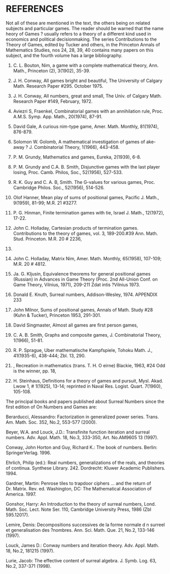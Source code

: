 # REFERENCES

Not all of these are mentioned in the text, the others being on related
subjects and particular games. The reader should be warned that the name
heory of Games ? usually refers to a theory of a different kind used in
economics and political decisionmaking. The series Contributions to the
Theory of Games, edited by Tucker and others, in the Princeton Annals of
Mathematics Studies, nos 24, 28, 39, 40 contains many papers on this
subject, and the fourth volume has a large bibliography.

1.  C. L. Bouton, Nim, a game with a complete mathematical theory, Ann.
    Math., Princeton (2), 3(1902), 35-39.

2.  J. H. Conway, All games bright and beautiful, The University of
    Calgary Math. Research Paper #295. October 1975.

3.  J. H. Conway, All numbers, great and small, The Univ. of Calgary
    Math. Research Paper #149, February, 1972.

4.  Aviezri S, Fraenkel, Combinatorial games with an annihilation rule,
    Proc. A.M.S. Symp. App. Math., 20(1974), 87-91.

5.  David Gale, A curious nim-type game, Amer. Math. Monthly, 81(1974),
    876-879.

6.  Solomon W. Golomb, A mathematical investigation of games of ake-away
    ? J. Combinatorial Theory, 1(1966), 443-458.

7.  P. M. Grundy, Mathematics and games, Eureka, 2(1939), 6-8.

8.  P. M. Grundy and C.A. B. Smith, Disjunctive games with the last
    player losing, Proc. Camb. Philos, Soc., 52(1956), 527-533.

9.  R. K. Guy and C. A. B, Smith. The G-values for various games, Proc.
    Cambridge Philos. Soc., 52(1956), 514-526.

10. Olof Hanner, Mean play of sums of positional games, Pacific J.
    Math., 9(1959), 81-99; M.R. 21 #3277.

11. P. G. Hinman, Finite termination games with tie, Israel J. Math.,
    12(1972), 17-22.

12. John C. Holladay, Cartesian products of termination games.
    Contributions to the theory of games, vol. 3, 189-200.#39 Ann. Math.
    Stud. Princeton. M.R. 20 \# 2236,

13. 

14. John C. Holladay, Matrix Nim, Amer. Math. Monthly, 65(1958),
    107-109; M.R. 20 \# 4812.

15. Ja. G. Kljusin, Equivalence theorems for general positional games
    (Russian) in Advances in Game Theory (Proc. 2nd All-Union Conf. on
    Game Theory, Vilnius, 1971), 209-211 Zdat intis ?Vilnius 1973.

16. Donald E. Knuth, Surreal numbers, Addison-Wesley, 1974. APPENDIX 233

17. John Milnor, Sums of positional games, Annals of Math. Study #28
    (Kuhn & Tucker), Princeton 1953, 291-301.

18. David Singmaster, Almost all games are first person games,

19. C. A. B. Smith, Graphs and composite games, J. Combinatorial Theory,
    1(1966), 51-81.

20. R. P. Sprague, Uber mathematische Kampfspiele, Tohoku Math. J.,
    41(1935-6), 438-444; Zbl. 13, 290.

21. , Recreation in mathematics (trans. T. H. O eirne) Blackie, 1963,
    #24 Odd is the winner, pp. 18,

22. H. Steinhaus, Definitions for a theory of games and pursuit, Mysl.
    Akad. Lwow 1, \# 1(1925), 13-14; reprinted in Naval Res. Logist.
    Quart. 7(1960), 105-108.

The principal books and papers published about Surreal Numbers since the
first edition of On Numbers and Games are:

Berarducci, Alessandro: Factorization in generalized power series.
Trans. Am. Math. Soc. 352, No.2, 553-577 (2000).

Beyer, W.A. and Louck, J.D.: Transfinite function iteration and surreal
numbers. Adv. Appl. Math. 18, No.3, 333-350, Art. No.AM9605 13 (1997).

Conway, John Horton and Guy, Richard K.: The book of numbers. Berlin:
SpringerVerlag. 1996.

Ehrlich, Philip (ed.): Real numbers, generalizations of the reals, and
theories of continua. Synthese Library. 242. Dordrecht: Kluwer Academic
Publishers. 1994.

Gardner, Martin: Penrose tiles to trapdoor ciphers ... and the return of
Dr. Matrix. Rev. ed. Washington, DC: The Mathematical Association of
America. 1997.

Gonshor, Harry: An Introduction to the theory of surreal numbers, Lond.
Math. Soc. Lect. Note Ser. 110, Cambridge University Press, 1986 (Zbl
595.12017).

Lemire, Denis: Decompositions successives de la forme normale d n
surreel et generalisation des ?nombres. Ann. Sci. Math. Que. 21, No.2,
133-146 (1997).

Louck, James D.: Conway numbers and iteration theory. Adv. Appl. Math.
18, No.2, 181215 (1997).

Lurie, Jacob: The effective content of surreal algebra. J. Symb. Log.
63, No.2, 337-371 (1998).
